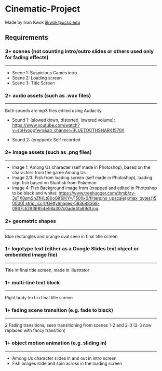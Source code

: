 # Cinematic-Project
Made by Ivan Kwok
ijkwok@ucsc.edu

## Requirements

### **3+ scenes (not counting intro/outro slides or others used only for fading effects)**
---
- Scene 1: Suspicious Games intro
- Scene 2: Loading screen
- Scene 3: Title Screen

### **2+ audio assets (such as .wav files)**
---
Both sounds are mp3 files edited using Audacity.
- Sound 1: (slowed down, distorted, lowered volume):
https://www.youtube.com/watch?v=sbHvogpfwro&ab_channel=BLUETOOTHSHARK1570X 

- Sound 2: (cropped): Self recorded

### **2+ image assets (such as .png files)**
---
- Image 1: Among Us character (self made in Photoshop), based on the characters from the game Among Us
- Image 2/3: Fish from loading screen (self made in Photoshop), loading sign fish based on Stunfisk from Pokemon
- Image 4: Fish Background image from (cropped and edited in Photoshop to be black and white): https://www.treehugger.com/thmb/zy-3sTX8smSnZfHLt80oGif6iKY=/1500x0/filters:no_upscale():max_bytes(150000):strip_icc()/GettyImages-583688368-0867c52936954e58a307c0ade4fa69df.jpg 

### **2+ geometric shapes**
---
Blue rectangles and orange oval seen in final title screen

### **1+ logotype text (either as a Google Slides text object or embedded image file)**
---
Title in final title screen, made in Illustrator

### **1+ multi-line text block**
---
Right body text in final title screen

### **1+ fading scene transition (e.g. fade to black)**
---
2 Fading transitions, seen transitioning from scenes 1-2 and 2-3 (2-3 now replaced with fancy transition)

### **1+ object motion animation (e.g. sliding in)**
---
- Among Us character slides in and out in intro screen
- Fish images slide and spin across in the loading screen